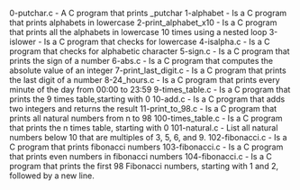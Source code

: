 0-putchar.c - A C program that prints _putchar
1-alphabet - Is a C program that prints alphabets in lowercase
2-print_alphabet_x10 - Is a C program that prints all the alphabets in lowercase 10 times using a nested loop
3-islower - Is a C program that checks for lowercase
4-isalpha.c - Is a C program that checks for alphabetic character
5-sign.c - Is a C program that prints the sign of a number
6-abs.c - Is a C program that computes the absolute value of an integer
7-print_last_digit.c - Is a C program that prints the last digit of a number
8-24_hours.c - Is a C program that prints every minute of the day from 00:00 to 23:59
9-times_table.c - Is a C program that prints the 9 times table,starting with 0
10-add.c - Is a C program that adds two integers and returns the result
11-print_to_98.c - Is a C program that prints all natural numbers from n to 98
100-times_table.c - Is a C program that prints the n times table, starting with 0
101-natural.c - List all natural numbers below 10 that are multiples of 3, 5, 6, and 9.
102-fibonacci.c - Is a C program that prints fibonacci numbers
103-fibonacci.c - Is a C program that prints even numbers in fibonacci numbers
104-fibonacci.c - Is a C program that prints the first 98 Fibonacci numbers, starting with 1 and 2, followed by a new line.

